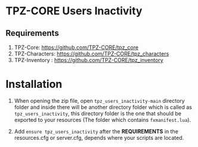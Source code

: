 # TPZ-CORE Users Inactivity

## Requirements

1. TPZ-Core: https://github.com/TPZ-CORE/tpz_core
2. TPZ-Characters: https://github.com/TPZ-CORE/tpz_characters
3. TPZ-Inventory : https://github.com/TPZ-CORE/tpz_inventory
   
# Installation

1. When opening the zip file, open `tpz_users_inactivity-main` directory folder and inside there will be another directory folder which is called as `tpz_users_inactivity`, this directory folder is the one that should be exported to your resources (The folder which contains `fxmanifest.lua`).

2. Add `ensure tpz_users_inactivity` after the **REQUIREMENTS** in the resources.cfg or server.cfg, depends where your scripts are located.
